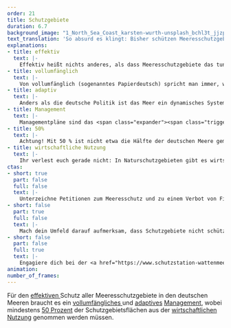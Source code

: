 ```yaml
---
order: 21
title: Schutzgebiete
duration: 6.7
background_image: "1_North_Sea_Coast_karsten-wurth-unsplash_bchl3t_jjzp4x.webp#4cd4ff"
text_translation: 'So absurd es klingt: Bisher schützen Meeresschutzgebiete ihre Gebiete nicht. Hier werden Fische gefischt, Rohstoffe abgebaut, Kabel verlegt und Bomben hochgejagt - um nur vier von sechzehn legalen Nutzungsformen in den deutschen Schutzgebieten zu nennen. '
explanations:
- title: effektiv
  text: |-
    Effektiv heißt nichts anderes, als dass Meeresschutzgebiete das tun können, was auf ihnen draufsteht: Das Meer schützen, offenbar keine Selbstverständlichkeit. Dazu braucht es viererlei: eine <span class="expander"><span class="trigger">ganzheitliche Gebietsplanung,</span><span class="info">Schutzgebiete müssen nicht nur groß genug, sondern auch durch Wanderkorridore verbunden sein</span></span> eine kluge Auswahl, die nicht nur in den Blick nimmt, wie viel Fläche, sondern welche Fläche geschützt wird und was genau in dieser Fläche geschützt wird, strikte Kontrollen und konsequente Strafen bei Verstößen: Die EU verkündete 2018, dass sie bereits <span class="sidenote"><cite class="icon-link_external"><a href="https://storymaps.arcgis.com/stories/ee97e394a8c84cd2885e12bbd541a793" target="_blank" rel="noopener">"Unmanaged = Unprotected: Europe’s marine paper parks" / Oceana</a></cite><span>10% </span></span>ihrer Meeresfläche zu Schutzgebieten erklärt hat. <span class="expander"><span class="trigger">Tatsächlich</span><span class="info">vor Schleppnetzfischerei und anderen industriellen Eingriffen, die sich laut IUCN-Richtlinien nicht mit Meeresschutzgebieten vertragen</span></span> geschützt hat sie 0,5%. Und die durchschnittliche Intensität der Schleppnetzfischerei war in den Schutzgebieten absurderweise sogar <span class="sidenote"><cite class="icon-link_external"><a href="https://oceana.org/blog/the-paper-park-paradox/" target="_blank" rel="noopener">"The paper-park paradox" / Oceana</a></cite><span>1,4 mal</span></span> höher <span class="expander"><span class="trigger">als außerhalb.</span><span class="info">Und das gilt nicht nur für Europa: Eine <a href="https://oceans.ubc.ca/2023/03/24/paper-park-index-helps-identify-55-unprotected-marine-protected-areas/" target="_blank">Studie</a> der University of British Columbia identifizierte unter 180 weltweit untersuchten Schutzgebieten niederschmetternde 55 solcher “paper parks”.</span></span>
- title: vollumfänglich
  text: |-
    Von vollumfänglich (sogenanntes Papierdeutsch) spricht man immer, wenn man etwas ohne Abstriche haben will, alles berücksichtigend, wirklich alles, was eine Rolle spielen könnt, alle miteinbeziehend, die damit zu tun haben könnten, ohne Aussetzer, Lücken, Schlupflöcher und absichtliches Übersehen.
- title: adaptiv
  text: |-
    Anders als die deutsche Politik ist das Meer ein dynamisches System und verändert sich ständig. Wer es schützen will, muss auf Veränderungen eingehen können. Das setzt voraus, dass sich Politiker:innen für <span class="expander"><span class="trigger">wissenschaftliche Erkenntnisse </span><span class="info">die ihnen seit über 40 Jahren von Wissenschaftler:innen zugespielt werden</span></span>öffnen und Möglichkeiten schaffen, Fortschritte und Rückschritte der umgesetzten Maßnahmen laufend zu überprüfen.
- title: Management
  text: |-
    Managementpläne sind das <span class="expander"><span class="trigger">Tool,</span><span class="info">Wer sich fragt, warum es Managementpläne braucht, wenn es doch schon Meeresraumordnungspläne gibt: In Managementplänen wird festgelegt, wie mit bereits ausgewiesenen Schutzgebieten umgegangen wird. Raumordnung soll Konflikte zwischen Interessengruppen, die die Meere nutzen oder schützen wollen, minimieren.</span></span> um den <span class="expander"><span class="trigger">Ist- </span><span class="info">die in einem Gebiet vorkommenden Tiere, Pflanzen und Ökosysteme</span></span>und den <span class="expander"><span class="trigger">Soll-Zustand</span><span class="info">die Entwicklungsziele und entsprechenden Maßnahmen zur Erreichung dieser Ziele</span></span> eines Gebiets im Meer zu beschreiben. 2020 wurden Managementpläne für jeweils drei Gebiete in der <span class="expander"><span class="trigger">Nord- </span><span class="info">die drei Schutzgebiete <a href="https://www.bundesanzeiger.de/pub/publication/acdrTrxusG1YN5e9L37/content/200411001716M001/BAnzAT13052020B1000.pdf" target="_blank">Doggerbank</a>, <a href="https://www.bundesanzeiger.de/pub/publication/OPi7BnCTNrxHO2yyURp/content/200411001713M001/BAnzAT13052020B900.pdf" target="_blank">Borkum Riffgrund</a>, <a href="https://www.bundesanzeiger.de/pub/publication/h0d1RV6aENhZ85BfVb3/content/200411001798M001/BAnzAT13052020B1100.pdf" target="_blank">Sylter Außenriff - Östliche Deutsche Bucht</a></span></span>und <span class="expander"><span class="trigger">Ostsee </span><span class="info">die drei Schutzgebiete <a href="https://www.bundesanzeiger.de/pub/publication/elAf7wHnJolRFqwf4sY/content/211211000704M001/BAnzAT08022022B600.pdf" target="_blank">Fehmarnbelt</a>, <a href="https://www.bundesanzeiger.de/pub/publication/G5qzLAhuWIG48leQ6n4/content/211211000705M001/BAnzAT08022022B700.pdf" target="_blank">Kadetrinne</a>, <a href="https://www.bundesanzeiger.de/pub/publication/cFxb0FG1MYgcFPHeYXg/content/211211000778M001/BAnzAT08022022B800.pdf" target="_blank">Pommersche Bucht - Rönnebank</a></span></span>veröffentlicht. Für alle sechs Gebiete gilt: So wie sie aktuell formuliert sind, reichen die Managementpläne nicht aus, um die Meere von der wirtschaftlichen Nutzung zu befreien. So bringen sie für den Meeresschutz wenig – und denen viel, die sie ausbeuten.
- title: 50%
  text: |-
    Achtung! Mit 50 % ist nicht etwa die Hälfte der deutschen Meere gemeint, sondern die Hälfte von dem, von dem ihr denkt, das es zu 100 % geschützt ist.
- title: wirtschaftliche Nutzung
  text: |-
    Ihr verlest euch gerade nicht: In Naturschutzgebieten gibt es wirtschaftliche Nutzung. Und nicht nur die: Welche Nutzungsarten sind erlaubt? Sprengungen von Bomben der letzten Weltkriege, militärische Übungsmanöver, Grundschleppnetzfischerei, Stellnetze, Aufsuchung und Gewinnung von Kohlenwasserstoffen (also auf deutsch: Erdöl- und Erdgasbohrungen), Endlagerung von CO₂-Einträgen, Offshore-Windanlagen, Verlegung von Kabeln und Rohren, Containerschiffe, Fähren, Sportboote, Flugzeuge, Sand- und Kiesabbau? Überraschung: <span class="sidenote"><cite class="icon-image"><a href="https://www.deepwave.org/wp-content/uploads/2024/07/legale-Nutzungformen.png" target="_blank" rel="noopener">legale Nutzungsformen in den drei Naturschutzgebieten der dt. AWZ in der Nordsee</a></cite><span>alle</span></span>. Was wird hier vor wem geschützt? Schutzgebiete ergeben nur dann Sinn, wenn sie als <span class="sidenote"><cite class="icon-image"><a href="https://www.deepwave.org/wp-content/uploads/2024/07/Merkmale-von-Meeresschutzgebieten.png" target="_blank" rel="noopener">Merkmale von Meeresschutzgebieten</a></cite><span>Nullnutzungszonen</span></span> oder zumindest als <span class="expander"><span class="trigger">Fang- und Abbauverbotszonen</span><span class="info">so kann der Erfolg einer <a href="https://www.youtube.com/watch?v=EJW_Rkn5xZM" target="_blank">No Take Zone</a> aussehen</span></span> eingestuft werden.
ctas:
- short: true
  part: false
  full: false
  text: |-
    Unterzeichne Petitionen zum Meeresschutz und zu einem Verbot von Fischfang in Meeresschutzgebieten, zum Beispiel diese <a href="https://www.peta.de/kampagnen/meeresschutzgebiete/" target="_blank">hier</a>
- short: false
  part: true
  full: false
  text: |-
    Mach dein Umfeld darauf aufmerksam, dass Schutzgebiete nicht schützen. Sprich mit deinen Freund:innen und deiner Familie.
- short: false
  part: false
  full: true
  text: |-
    Engagiere dich bei der <a href="https://www.schutzstation-wattenmeer.de/mit-uns-aktiv/mitarbeit/" target="_blank">Schutzstation Wattenmeer</a> und helfe, unsere Naturschutzgebiete vor der eigenen Haustüre zu schützen.
animation:
number_of_frames:
---
```

Für den [effektiven ](# "effektiv")Schutz aller Meeresschutzgebiete in den deutschen Meeren braucht es ein [vollumfängliches ](# "vollumfänglich")und [adaptives](# "adaptiv") [Management](# "Management"), wobei mindestens [50 Prozent](# "50%") der Schutzgebietsflächen aus der [wirtschaftlichen Nutzung](# "wirtschaftliche Nutzung") genommen werden müssen.